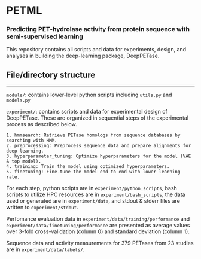 # PETML
### Predicting PET-hydrolase activity from protein sequence with semi-supervised learning


This repository contains all scripts and data for experiments, design, and analyses
in building the deep-learning package, DeepPETase.




## File/directory structure
-------------------

`module/`: contains lower-level python scripts including `utils.py` and `models.py`

`experiment/`: contains scripts and data for experimental design of DeepPETase. 
These are organized in sequential steps of the experimental process as described below.

    1. hmmsearch: Retrieve PETase homologs from sequence databases by searching with HMM.
    2. preprocessing: Preprocess sequence data and prepare alignments for deep learning.
    3. hyperparameter_tuning: Optimize hyperparameters for the model (VAE & top model).
    4. training: Train the model using optimized hyperparameters.
    5. finetuning: Fine-tune the model end to end with lower learning rate.

For each step, python scripts are in `experiment/python_scripts`, bash scripts to utilize 
HPC resources are in `experiment/bash_scripts`, the data used or generated are in 
`experiment/data`, and stdout & stderr files are written to `experiment/stdout`.

Perfomance evaluation data in `experiment/data/training/performance` and 
`experiment/data/finetuning/performance` are presented as average values over 3-fold
cross-validation (column 0) and standard deviation (column 1).
    
Sequence data and activity measurements for 379 PETases from 23 studies are in 
`experiment/data/labels/`.






